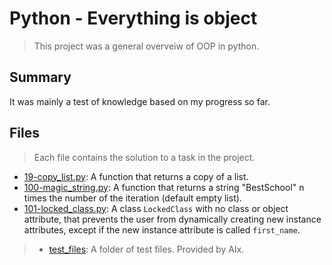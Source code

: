 # Python - Everything is object

> This project was a general overveiw of OOP in python.

## Summary

It was mainly a test of knowledge based on my progress so far.

## Files

> Each file contains the solution to a task in the project.

- [19-copy_list.py](https://github.com/Ebube-Ochemba/alx-higher_level_programming/blob/master/0x09-python-everything_is_object/19-copy_list.py): A function that returns a copy of a list.
- [100-magic_string.py](https://github.com/Ebube-Ochemba/alx-higher_level_programming/blob/master/0x09-python-everything_is_object/100-magic_string.py): A function that returns a string "BestSchool" n times the number of the iteration (default empty list).
- [101-locked_class.py](https://github.com/Ebube-Ochemba/alx-higher_level_programming/blob/master/0x09-python-everything_is_object/101-locked_class.py): A class `LockedClass` with no class or object attribute, that prevents the user from dynamically creating new instance attributes, except if the new instance attribute is called `first_name`.

> - [test_files](https://github.com/Ebube-Ochemba/alx-higher_level_programming/blob/master/0x09-python-everything_is_object/test_files): A folder of test files. Provided by Alx.
